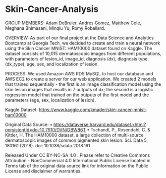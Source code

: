 # Skin-Cancer-Analysis

GROUP MEMBERS:
Adam DeBruler, 
Andres Gomez,
Matthew Cole,
Meghana Bhimasani,
Minqiu Yu,
Romy Roballard.

OVERVIEW:
As part of our final project at the Data Science and Analytics Bootcamp at Georgia Tech, we decided to create and train a neural network using the Skin Cancer MNIST: HAM10000 dataset found on Kaggle. The dataset consists of 10,015 dermatoscopic images from different populations, with parameters of lesion_id, image_id, diagnosis (dx), diagnosis type (dx_type), age, sex, and localization of lesion. 

PROCESS:
We used Amazon AWS RDS MySQL to host our database and AWS EC2 to create a server for our web application. We created 2 models that trained sequentially - the first is an image classification model using the skin lesion images that results in 7 outputs of dx; the second is a logistic regression model that trained on the outputs of the first model and the parameters (age, sex, localization of lesion). 



Kaggle Dataset: https://www.kaggle.com/kmader/skin-cancer-mnist-ham10000

Original Data Source: 
•    https://dataverse.harvard.edu/dataset.xhtml?persistentId=doi:10.7910/DVN/DBW86T
•    Tschandl, P., Rosendahl, C. & Kittler, H. The HAM10000 dataset, a large collection of multi-source dermatoscopic images of common pigmented skin lesion. Sci. Data 5, 180161 (2018). doi: 10.1038/sdata.2018.161

Released Under CC BY-NC-SA 4.0 . Please refer to Creative Commons Attribution - NonCommercial 4.0 International Public License located in Terms tab of the original data source link for information on the Public License and disclaimer of warranties.
